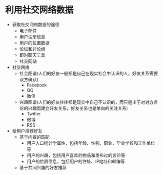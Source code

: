 # 利用社交网络数据
+ 获取社交网络数据的途径
	+ 电子邮件
	+ 用户注册信息
	+ 用户的位置数据
	+ 论坛和讨论组
	+ 即时聊天工具
	+ 社交网站
+ 社交网络
	+ 社会图谱(人们的好友一般都是自己在现实社会中认识的人，好友关系需要双方确认)
		+ Facebook
		+ QQ
		+ 微信
	+ 兴趣图谱(人们的好友往往都是现实中自己不认识的，而只是出于对对方言论的兴趣而建立好友关系，好友关系也是单向的关注关系)
		+ Twitter
		+ 微博
		+ RSS
+ 给用户推荐好友
	+ 基于内容的匹配
		+ 用户人口统计学属性，包括年龄、性别、职业、毕业学校和工作单位等
		+ 用户的兴趣，包括用户喜欢的物品和发布过的言论等
		+ 用户的位置信息，包括用户的住址、IP地址和邮编等
	+ 基于共同兴趣的好友推荐